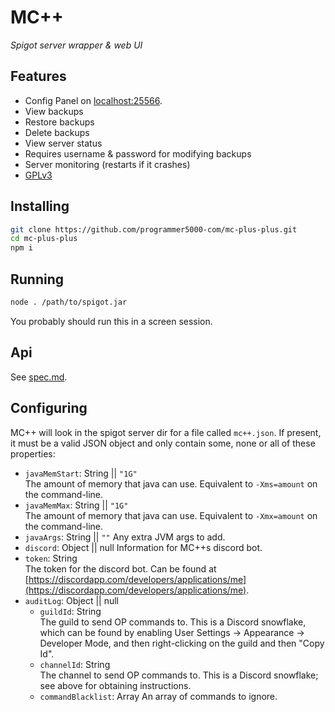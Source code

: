# MC++
*Spigot server wrapper &amp; web UI*

## Features

 - Config Panel on [localhost:25566](http://localhost:25566).
  - View backups
  - Restore backups
  - Delete backups
  - View server status
  - Requires username & password for modifying backups
 - Server monitoring (restarts if it crashes)
 - [GPLv3](LICENSE)

## Installing

```bash
git clone https://github.com/programmer5000-com/mc-plus-plus.git
cd mc-plus-plus
npm i
```

## Running

```bash
node . /path/to/spigot.jar
```

You probably should run this in a screen session.

## Api

See [spec.md](spec.md).

## Configuring

MC++ will look in the spigot server dir for a file called `mc++.json`. If present, it must be a valid JSON object and only contain some, none or all of these properties:

 - `javaMemStart`: String || `"1G"`  
 The amount of memory that java can use. Equivalent to `-Xms=amount` on the command-line.
 - `javaMemMax`: String || `"1G"`  
 The amount of memory that java can use. Equivalent to `-Xmx=amount` on the command-line.
 - `javaArgs`: String || `""`
 Any extra JVM args to add.
 - `discord`: Object || null
 Information for MC++s discord bot.
  - `token`: String  
  The token for the discord bot. Can be found at [https://discordapp.com/developers/applications/me](https://discordapp.com/developers/applications/me).
  - `auditLog`: Object || null
    - `guildId`: String  
    The guild to send OP commands to. This is a Discord snowflake, which can be found by enabling User Settings -> Appearance -> Developer Mode, and then right-clicking on the guild and then "Copy Id".
    - `channelId`: String  
    The channel to send OP commands to. This is a Discord snowflake; see above for obtaining instructions.
    - `commandBlacklist`: Array
    An array of commands to ignore.
